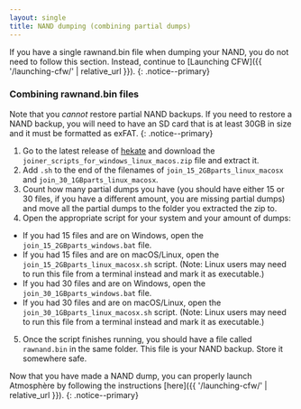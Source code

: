 ```yaml
---
layout: single
title: NAND dumping (combining partial dumps)
---
```


If you have a single rawnand.bin file when dumping your NAND, you do not need to follow this section. Instead, continue to [Launching CFW]({{ '/launching-cfw/' | relative_url }}).
{: .notice--primary}

### Combining rawnand.bin files

Note that you *cannot* restore partial NAND backups. If you need to restore a NAND backup, you will need to have an SD card that is at least 30GB in size and it must be formatted as exFAT.
{: .notice--primary}

1. Go to the latest release of [hekate](https://github.com/CTCaer/hekate/releases/latest) and download the `joiner_scripts_for_windows_linux_macos.zip` file and extract it.
2. Add `.sh` to the end of the filenames of `join_15_2GBparts_linux_macosx` and `join_30_1GBparts_linux_macosx`.
3. Count how many partial dumps you have (you should have either 15 or 30 files, if you have a different amount, you are missing partial dumps) and move all the partial dumps to the folder you extracted the zip to.
4. Open the appropriate script for your system and your amount of dumps:
  - If you had 15 files and are on Windows, open the `join_15_2GBparts_windows.bat` file.
  - If you had 15 files and are on macOS/Linux, open the `join_15_2GBparts_linux_macosx.sh` script. (Note: Linux users may need to run this file from a terminal instead and mark it as executable.)
  - If you had 30 files and are on Windows, open the `join_30_1GBparts_windows.bat` file.
  - If you had 30 files and are on macOS/Linux, open the `join_30_1GBparts_linux_macosx.sh` script. (Note: Linux users may need to run this file from a terminal instead and mark it as executable.)
5. Once the script finishes running, you should have a file called `rawnand.bin` in the same folder. This file is your NAND backup. Store it somewhere safe.

Now that you have made a NAND dump, you can properly launch Atmosphère by following the instructions [here]({{ '/launching-cfw/' | relative_url }}).
{: .notice--primary}